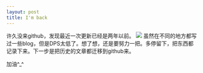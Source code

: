 ```yaml
---
layout: post
title: I'm back
---
```

  许久没来github，发现最近一次更新已经是两年以前。
  ![]({{site.baseurl}}/img/2.png)
  虽然在不同的地方都写过一些blog，但是DPS太低了。想了想，还是要努力一把。多停留下，把东西都记录下来。下一步是把历史的文章都迁移到github来。
  
  加油^_^


